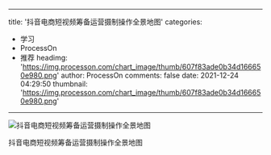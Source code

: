 
---
title: '抖音电商短视频筹备运营摄制操作全景地图'
categories: 
 - 学习
 - ProcessOn
 - 推荐
headimg: 'https://img.processon.com/chart_image/thumb/607f83ade0b34d166650e980.png'
author: ProcessOn
comments: false
date: 2021-12-24 04:29:50
thumbnail: 'https://img.processon.com/chart_image/thumb/607f83ade0b34d166650e980.png'
---

<div>   
<img class="thumb" alt="抖音电商短视频筹备运营摄制操作全景地图" src="https://img.processon.com/chart_image/thumb/607f83ade0b34d166650e980.png" referrerpolicy="no-referrer">
<p>抖音电商短视频筹备运营摄制操作全景地图</p>  
</div>
            
